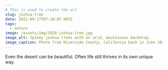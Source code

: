 ```yaml
---
# This is used to create the url
slug: joshua-tree
date: 2021-09-17T07:10:07.903Z
tags:
  - nature
image: /assets/img/2020-joshua-tree.jpg
image_alt: Spikey joshua trees with an arid, moutainous backdrop.
image_caption: Photo from Riverside County, California back in June 2020
---
```

Even the desert can be beautiful. Often life still thrives in its own unique way.
